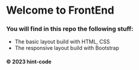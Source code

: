 # Welcome to FrontEnd
### You will find in this repo the following stuff:
* The basic layout build with HTML, CSS
* The responsive layout build with Bootstrap
#### © 2023 hint-code